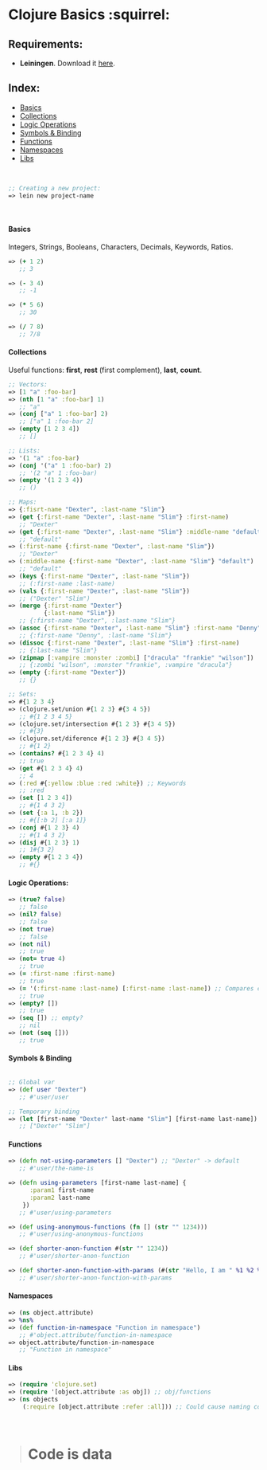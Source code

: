 # Clojure Basics :squirrel:



## Requirements:
- **Leiningen**. Download it [here](http://leiningen.org/).


## Index:
- [Basics](#basics)
- [Collections](#collections)
- [Logic Operations](#logicoperations)
- [Symbols & Binding](#symbolsandbinding)
- [Functions](#functions)
- [Namespaces](#namespaces)
- [Libs](#libs)

<br/>

```clojure
;; Creating a new project:
=> lein new project-name
```
<br/>


#### <a name="basics"></a>Basics
Integers, Strings, Booleans, Characters, Decimals, Keywords, Ratios.

```clojure
=> (+ 1 2)
   ;; 3

=> (- 3 4)
   ;; -1

=> (* 5 6)
   ;; 30

=> (/ 7 8)
   ;; 7/8
```


#### <a name="collections"></a>Collections
Useful functions: **first**, **rest** (first complement), **last**, **count**.
```clojure
;; Vectors:
=> [1 "a" :foo-bar]
=> (nth [1 "a" :foo-bar] 1)
   ;; "a"
=> (conj ["a" 1 :foo-bar] 2)
   ;; ["a" 1 :foo-bar 2]
=> (empty [1 2 3 4])
   ;; []

;; Lists:
=> '(1 "a" :foo-bar)
=> (conj '("a" 1 :foo-bar) 2)
   ;; '(2 "a" 1 :foo-bar)
=> (empty '(1 2 3 4))
   ;; ()

;; Maps:
=> {:fisrt-name "Dexter", :last-name "Slim"}
=> (get {:first-name "Dexter", :last-name "Slim"} :first-name)
   ;; "Dexter"
=> (get {:first-name "Dexter", :last-name "Slim"} :middle-name "default")
   ;; "default"
=> (:first-name {:first-name "Dexter", :last-name "Slim"})
   ;; "Dexter"
=> (:middle-name {:first-name "Dexter", :last-name "Slim"} "default")
   ;; "default"
=> (keys {:first-name "Dexter", :last-name "Slim"})
   ;; (:first-name :last-name)
=> (vals {:first-name "Dexter", :last-name "Slim"})
   ;; ("Dexter" "Slim")
=> (merge {:first-name "Dexter"}
          {:last-name "Slim"})
   ;; {:first-name "Dexter", :last-name "Slim"}
=> (assoc {:first-name "Dexter", :last-name "Slim"} :first-name "Denny")
   ;; {:first-name "Denny", :last-name "Slim"}
=> (dissoc {:first-name "Dexter", :last-name "Slim"} :first-name)
   ;; {:last-name "Slim"}
=> (zipmap [:vampire :monster :zombi] ["dracula" "frankie" "wilson"])
   ;; {:zombi "wilson", :monster "frankie", :vampire "dracula"}
=> (empty {:first-name "Dexter"})
   ;; {}

;; Sets:
=> #{1 2 3 4}
=> (clojure.set/union #{1 2 3} #{3 4 5})
   ;; #{1 2 3 4 5}
=> (clojure.set/intersection #{1 2 3} #{3 4 5})
   ;; #{3}
=> (clojure.set/diference #{1 2 3} #{3 4 5})
   ;; #{1 2}
=> (contains? #{1 2 3 4} 4)
   ;; true
=> (get #{1 2 3 4} 4)
   ;; 4
=> (:red #{:yellow :blue :red :white}) ;; Keywords
   ;; :red
=> (set [1 2 3 4])
   ;; #{1 4 3 2}
=> (set {:a 1, :b 2})
   ;; #{[:b 2] [:a 1]}
=> (conj #{1 2 3} 4)
   ;; #{1 4 3 2}
=> (disj #{1 2 3} 1)
   ;; 1#{3 2}
=> (empty #{1 2 3 4})
   ;; #{}
```


#### <a name="logicoperations"></a>Logic Operations:
```clojure
=> (true? false)
   ;; false
=> (nil? false)
   ;; false
=> (not true)
   ;; false
=> (not nil)
   ;; true
=> (not= true 4)
   ;; true
=> (= :first-name :first-name)
   ;; true
=> (= '(:first-name :last-name) [:first-name :last-name]) ;; Compares content
   ;; true
=> (empty? [])
   ;; true
=> (seq []) ;; empty?
   ;; nil
=> (not (seq []))
   ;; true
```


#### <a name="symbolsandbinding"></a>Symbols & Binding
```clojure

;; Global var
=> (def user "Dexter")
   ;; #'user/user

;; Temporary binding
=> (let [first-name "Dexter" last-name "Slim"] [first-name last-name])
   ;; ["Dexter" "Slim"]
```


#### <a name="functions"></a>Functions
```clojure
=> (defn not-using-parameters [] "Dexter") ;; "Dexter" -> default
   ;; #'user/the-name-is

=> (defn using-parameters [first-name last-name] {
      :param1 first-name
      :param2 last-name
    })
   ;; #'user/using-parameters

=> (def using-anonymous-functions (fn [] (str "" 1234)))
   ;; #'user/using-anonymous-functions

=> (def shorter-anon-function #(str "" 1234))
   ;; #'user/shorter-anon-function

=> (def shorter-anon-function-with-params (#(str "Hello, I am " %1 %2 %3) "Dexter" " " "Slim"))
   ;; #'user/shorter-anon-function-with-params
```


#### <a name="Namespaces"></a>Namespaces
```clojure
=> (ns object.attribute)
=> %ns%
=> (def function-in-namespace "Function in namespace")
   ;; #'object.attribute/function-in-namespace
=> object.attribute/function-in-namespace
   ;; "Function in namespace"
```


#### <a name="libs"></a>Libs
```clojure
=> (require 'clojure.set)
=> (require '[object.attribute :as obj]) ;; obj/functions
=> (ns objects
    (:require [object.attribute :refer :all])) ;; Could cause naming conflicts
```


<br/>

> # Code is data
